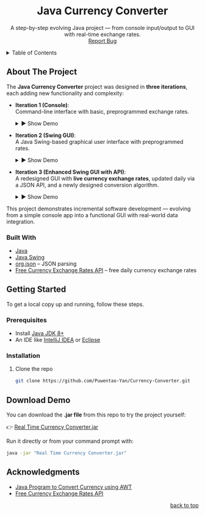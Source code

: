 <!-- Improved compatibility of back to top link -->
<a id="readme-top"></a>

<!-- PROJECT LOGO -->
<br />
<div align="center">
  <a href="https://github.com/Puwentao-Yan/Currency-Converter">
  </a>

  <h1>Java Currency Converter</h3>

  <p>
    A step-by-step evolving Java project — from console input/output to GUI with real-time exchange rates.
    <br />
    <a href="https://github.com/Puwentao-Yan/Currency-Converter/issues">Report Bug</a>
  </p>
</div>



<!-- TABLE OF CONTENTS -->
<details>
  <summary>Table of Contents</summary>
  <ol>
    <li><a href="#about-the-project">About The Project</a></li>
    <li><a href="#built-with">Built With</a></li>
    <li><a href="#getting-started">Getting Started</a></li>
    <li><a href="#download-demo">Download Demo</a></li>
    <li><a href="#acknowledgments">Acknowledgments</a></li>
  </ol>
</details>



<!-- ABOUT THE PROJECT -->
## About The Project

The **Java Currency Converter** project was designed in **three iterations**, each adding new functionality and complexity:

- **Iteration 1 (Console)**:  
  Command-line interface with basic, preprogrammed exchange rates.
  <br />
  <details>
    <summary>▶ Show Demo</summary>
    
  ![Currency_Converter_Iteration1](assets/Currency%20Converter%20V1.gif "Console Currency Converter")
  
  </details>

- **Iteration 2 (Swing GUI)**:  
  A Java Swing-based graphical user interface with preprogrammed rates.
  <br />
  <details>
    <summary>▶ Show Demo</summary>
    
  ![Currency_Converter_Iteration2](assets/Currency%20Converter%20V2.gif "Swing GUI Currency Converter")
  
  </details>
  

- **Iteration 3 (Enhanced Swing GUI with API)**:  
  A redesigned GUI with **live currency exchange rates**, updated daily via a JSON API, and a newly designed conversion algorithm.
  <br />
  <details>
    <summary>▶ Show Demo</summary>
    
  ![Currency_Converter_Iteration3](assets/Currency%20Converter%20V3.gif "Enhanced Swing GUI with Live Rates")
  
  </details>

This project demonstrates incremental software development — evolving from a simple console app into a functional GUI with real-world data integration.

### Built With

* [Java](https://www.java.com/)
* [Java Swing](https://docs.oracle.com/javase/tutorial/uiswing/)
* [org.json](https://stleary.github.io/JSON-java/) – JSON parsing
* [Free Currency Exchange Rates API](https://github.com/fawazahmed0/exchange-api) – free daily currency exchange rates




<!-- GETTING STARTED -->
## Getting Started

To get a local copy up and running, follow these steps.

### Prerequisites

- Install [Java JDK 8+](https://www.oracle.com/java/technologies/downloads/)  
- An IDE like [IntelliJ IDEA](https://www.jetbrains.com/idea/) or [Eclipse](https://www.eclipse.org/ide/)  

### Installation

1. Clone the repo
   ```sh
   git clone https://github.com/Puwentao-Yan/Currency-Converter.git

<!-- DOWNLOAD DEMO -->
## Download Demo

You can download the **.jar file** from this repo to try the project yourself:  

👉 [Real Time Currency Converter.jar](Real%20Time%20Currency%20Converter.jar)

Run it directly or from your command prompt with:

```sh
java -jar "Real Time Currency Converter.jar"
```

## Acknowledgments

* [Java Program to Convert Currency using AWT](https://www.geeksforgeeks.org/java/java-program-to-convert-currency-using-awt/)
* [Free Currency Exchange Rates API](https://github.com/fawazahmed0/exchange-api)

<p align="right"><a href="#readme-top">back to top</a></p>
